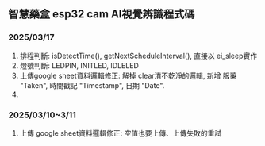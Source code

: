 ## 智慧藥盒 esp32 cam AI視覺辨識程式碼

### 2025/03/17 
1. 排程判斷: isDetectTime(), getNextScheduleInterval(), 直接以 ei_sleep實作
2. 燈號判斷: LEDPIN, INITLED, IDLELED
3. 上傳google sheet資料邏輯修正: 解掉 clear清不乾淨的邏輯, 新增 服藥 "Taken", 時間戳記 "Timestamp", 日期 "Date".
4.

### 2025/03/10~3/11
1. 上傳 google sheet資料邏輯修正: 空值也要上傳、上傳失敗的重試